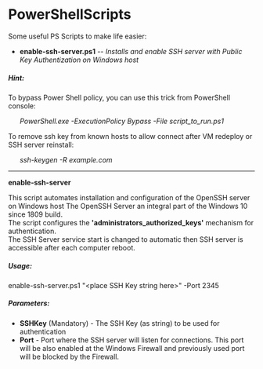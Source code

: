 # PowerShellScripts

Some useful PS Scripts to make life easier:

* **enable-ssh-server.ps1** -- _Installs and enable SSH server with Public Key Authentization on Windows host_

##### Hint:
To bypass Power Shell policy, you can use this trick from PowerShell console:

&nbsp;&nbsp;&nbsp;&nbsp;&nbsp;&nbsp;_PowerShell.exe -ExecutionPolicy Bypass -File script_to_run.ps1_

To remove ssh key from known hosts to allow connect after VM redeploy or SSH server reinstall:

&nbsp;&nbsp;&nbsp;&nbsp;&nbsp;&nbsp;_ssh-keygen -R example.com_

-------------------------------------------------
**enable-ssh-server**

This script automates installation and configuration of the OpenSSH server on Windows host The OpenSSH Server an integral part of the Windows 10 since 1809 build.\
The script configures the **'administrators_authorized_keys'** mechanism for authentication.\
The SSH Server service start is changed to automatic then SSH server is accessible after each computer reboot.

##### Usage:

enable-ssh-server.ps1 "&lt;place SSH Key string here&gt;" -Port 2345

##### Parameters:

* **SSHKey** (Mandatory) - The SSH Key (as string) to be used for authentication
* **Port** - Port where the SSH server will listen for connections. This port will be also enabled at the Windows Firewall and previously used port will be blocked by the Firewall.
